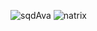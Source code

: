 ![sqdAva](https://wakatime.com/badge/user/c3703601-b13a-4039-97b9-e81a4c94a280/project/6871fa54-aff4-43ec-bde2-74d048e001ad.svg)
![natrix](https://wakatime.com/badge/user/a68f8640-a65c-4e48-b62f-a55aae72dff1/project/40bd1f64-3670-4cf1-ba64-d5c338c6e253.svg)  

